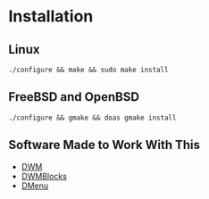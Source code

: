 # Installation
## Linux
```
./configure && make && sudo make install
```
## FreeBSD and OpenBSD
```
./configure && gmake && doas gmake install
```

## Software Made to Work With This
- [DWM](/swindlesmccoop/dwm)
- [DWMBlocks](/swindlesmccoop/dwmblocks)
- [DMenu](/swindlesmccoop/dmenu)